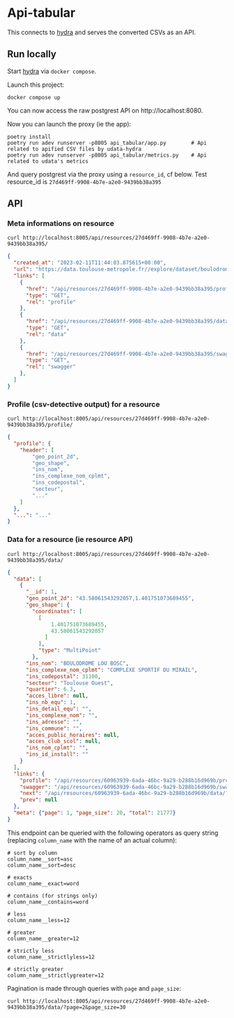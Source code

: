 # Api-tabular

This connects to [hydra](https://github.com/datagouv/hydra) and serves the converted CSVs as an API.

## Run locally

Start [hydra](https://github.com/datagouv/hydra) via `docker compose`.

Launch this project:

```shell
docker compose up
```

You can now access the raw postgrest API on http://localhost:8080.

Now you can launch the proxy (ie the app):

```
poetry install
poetry run adev runserver -p8005 api_tabular/app.py        # Api related to apified CSV files by udata-hydra
poetry run adev runserver -p8005 api_tabular/metrics.py    # Api related to udata's metrics
```

And query postgrest via the proxy using a `resource_id`, cf below. Test resource_id is `27d469ff-9908-4b7e-a2e0-9439bb38a395`

## API

### Meta informations on resource

```shell
curl http://localhost:8005/api/resources/27d469ff-9908-4b7e-a2e0-9439bb38a395/
```

```json
{
  "created_at": "2023-02-11T11:44:03.875615+00:00",
  "url": "https://data.toulouse-metropole.fr//explore/dataset/boulodromes/download?format=csv&timezone=Europe/Berlin&use_labels_for_header=false",
  "links": [
    {
      "href": "/api/resources/27d469ff-9908-4b7e-a2e0-9439bb38a395/profile/",
      "type": "GET",
      "rel": "profile"
    },
    {
      "href": "/api/resources/27d469ff-9908-4b7e-a2e0-9439bb38a395/data/",
      "type": "GET",
      "rel": "data"
    },
    {
      "href": "/api/resources/27d469ff-9908-4b7e-a2e0-9439bb38a395/swagger/",
      "type": "GET",
      "rel": "swagger"
    },
  ]
}
```

### Profile (csv-detective output) for a resource

```shell
curl http://localhost:8005/api/resources/27d469ff-9908-4b7e-a2e0-9439bb38a395/profile/
```

```json
{
  "profile": {
    "header": [
        "geo_point_2d",
        "geo_shape",
        "ins_nom",
        "ins_complexe_nom_cplmt",
        "ins_codepostal",
        "secteur",
        "..."
    ]
  },
  "...": "..."
}
```

### Data for a resource (ie resource API)

```shell
curl http://localhost:8005/api/resources/27d469ff-9908-4b7e-a2e0-9439bb38a395/data/
```

```json
{
  "data": [
    {
      "__id": 1,
      "geo_point_2d": "43.58061543292057,1.401751073689455",
      "geo_shape": {
        "coordinates": [
          [
              1.401751073689455,
              43.58061543292057
            ]
          ],
          "type": "MultiPoint"
        },
      "ins_nom": "BOULODROME LOU BOSC",
      "ins_complexe_nom_cplmt": "COMPLEXE SPORTIF DU MIRAIL",
      "ins_codepostal": 31100,
      "secteur": "Toulouse Ouest",
      "quartier": 6.3,
      "acces_libre": null,
      "ins_nb_equ": 1,
      "ins_detail_equ": "",
      "ins_complexe_nom": "",
      "ins_adresse": "",
      "ins_commune": "",
      "acces_public_horaires": null,
      "acces_club_scol": null,
      "ins_nom_cplmt": "",
      "ins_id_install": ""
    }
  ],
  "links": {
    "profile": "/api/resources/60963939-6ada-46bc-9a29-b288b16d969b/profile/",
    "swagger": "/api/resources/60963939-6ada-46bc-9a29-b288b16d969b/swagger/",
    "next": "/api/resources/60963939-6ada-46bc-9a29-b288b16d969b/data/?page=2&page_size=1",
    "prev": null
  },
  "meta": {"page": 1, "page_size": 20, "total": 21777}
}
```

This endpoint can be queried with the following operators as query string (replacing `column_name` with the name of an actual column):

```
# sort by column
column_name__sort=asc
column_name__sort=desc

# exacts
column_name__exact=word

# contains (for strings only)
column_name__contains=word

# less
column_name__less=12

# greater
column_name__greater=12

# strictly less
column_name__strictlyless=12

# strictly greater
column_name__strictlygreater=12
```

Pagination is made through queries with `page` and `page_size`:
```
curl http://localhost:8005/api/resources/27d469ff-9908-4b7e-a2e0-9439bb38a395/data/?page=2&page_size=30
```
